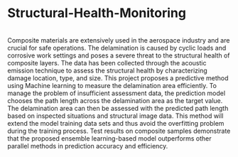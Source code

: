 # Structural-Health-Monitoring
<br>
Composite materials are extensively used in the aerospace industry and are crucial for safe operations. The delamination is caused by cyclic loads and corrosive work settings and poses a severe threat to the structural health of composite layers. The data has been collected through the acoustic emission technique to assess the structural health by characterizing damage location, type, and size. This project proposes a predictive method using Machine learning to measure the delamination area efficiently. To manage the problem of insufficient assessment data, the prediction model chooses the path length across the delamination area as the target value.
<br>
The delamination area can then be assessed with the predicted path length based on inspected situations and structural image data. This method will extend the model training data sets and thus avoid the overfitting problem during the training process. Test results on composite samples demonstrate that the proposed ensemble learning-based model outperforms other parallel methods in prediction accuracy and efficiency. 
